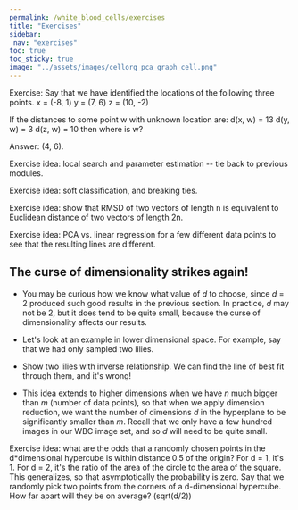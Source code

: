 ```yaml
---
permalink: /white_blood_cells/exercises
title: "Exercises"
sidebar:
 nav: "exercises"
toc: true
toc_sticky: true
image: "../assets/images/cellorg_pca_graph_cell.png"
---
```


Exercise: Say that we have identified the locations of the following three points.
x = (-8, 1)
y = (7, 6)
z = (10, -2)

If the distances to some point w with unknown location are:
d(x, w) = 13
d(y, w) = 3
d(z, w) = 10
 then where is w?

 Answer: (4, 6).


Exercise idea: local search and parameter estimation -- tie back to previous modules.

Exercise idea: soft classification, and breaking ties.

Exercise idea: show that RMSD of two vectors of length n is equivalent to Euclidean distance of two vectors of length 2n.

Exercise idea: PCA vs. linear regression for a few different data points to see that the resulting lines are different.


## The curse of dimensionality strikes again!

* You may be curious how we know what value of *d* to choose, since *d* = 2 produced such good results in the previous section. In practice, *d* may not be 2, but it does tend to be quite small, because the curse of dimensionality affects our results.

* Let's look at an example in lower dimensional space. For example, say that we had only sampled two lilies.

* Show two lilies with inverse relationship. We can find the line of best fit through them, and it's wrong!

* This idea extends to higher dimensions when we have  *n* much bigger than *m* (number of data points), so that when we apply dimension reduction, we want the number of dimensions *d* in the hyperplane to be significantly smaller than *m*. Recall that we only have a few hundred images in our WBC image set, and so *d* will need to be quite small.

Exercise idea: what are the odds that a randomly chosen points in the d*dimensional hypercube is within distance 0.5 of the origin? For d = 1, it's 1. For d = 2, it's the ratio of the area of the circle to the area of the square. This generalizes, so that asymptotically the probability is zero. Say that we randomly pick two points from the corners of a d-dimensional hypercube. How far apart will they be on average? (sqrt(d/2))

